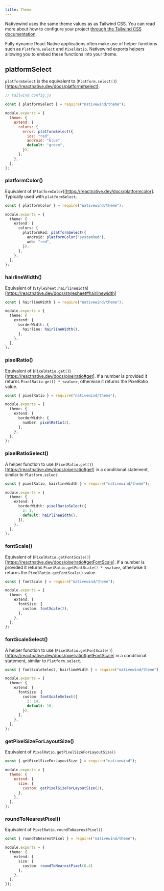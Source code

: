 ```yaml
---
title: Theme
---
```


<!-- # Theme -->

Nativewind uses the same theme values as as Tailwind CSS. You can read more about how to configure your project [through the Tailwind CSS documentation](https://tailwindcss.com/docs/theme).

Fully dynamic React Native applications often make use of helper functions such as `Platform.select` and `PixelRatio`. Nativewind exports helpers allowing you to embed these functions into your theme.

## platformSelect

`platformSelect` is the equivalent to (`Platform.select()`)[https://reactnative.dev/docs/platform#select].

```js
// tailwind.config.js

const { platformSelect } = require("nativewind/theme");

module.exports = {
  theme: {
    extend: {
      colors: {
        error: platformSelect({
          ios: "red",
          android: "blue",
          default: "green",
        }),
      },
    },
  },
};
```

### platformColor()

Equivalent of (`PlatformColor`)[https://reactnative.dev/docs/platformcolor]. Typically used with `platformSelect`.

```ts title=tailwind.config.js
const { platformColor } = require("nativewind/theme");

module.exports = {
  theme: {
    extend: {
      colors: {
        platformRed: platformSelect({
          android: platformColor("systemRed"),
          web: "red",
        }),
      },
    },
  },
};
```

### hairlineWidth()

Equivalent of (`StyleSheet.hairlineWidth`)[https://reactnative.dev/docs/stylesheet#hairlinewidth]

```ts title=tailwind.config.js
const { hairlineWidth } = require("nativewind/theme");

module.exports = {
  theme: {
    extend: {
      borderWidth: {
        hairline: hairlineWidth(),
      },
    },
  },
};
```

### pixelRatio()

Equivalent of (`PixelRatio.get()`)[https://reactnative.dev/docs/pixelratio#get]. If a number is provided it returns `PixelRatio.get() * <value>`, otherwise it returns the PixelRatio value.

```ts title=tailwind.config.js
const { pixelRatio } = require("nativewind/theme");

module.exports = {
  theme: {
    extend: {
      borderWidth: {
        number: pixelRatio(2),
      },
    },
  },
};
```

### pixelRatioSelect()

A helper function to use (`PixelRatio.get()`)[https://reactnative.dev/docs/pixelratio#get] in a conditional statement, similar to `Platform.select`.

```ts title=tailwind.config.js
const { pixelRatio, hairlineWidth } = require("nativewind/theme");

module.exports = {
  theme: {
    extend: {
      borderWidth: pixelRatioSelect({
        2: 1,
        default: hairlineWidth(),
      }),
    },
  },
};
```

### fontScale()

Equivalent of (`PixelRatio.getFontScale()`)[https://reactnative.dev/docs/pixelratio#getFontScale]. If a number is provided it returns `PixelRatio.getFontScale() * <value>`, otherwise it returns the `PixelRatio.getFontScale()` value.

```ts title=tailwind.config.js
const { fontScale } = require("nativewind/theme");

module.exports = {
  theme: {
    extend: {
      fontSize: {
        custom: fontScale(2),
      },
    },
  },
};
```

### fontScaleSelect()

A helper function to use (`PixelRatio.getFontScale()`)[https://reactnative.dev/docs/pixelratio#getFontScale] in a conditional statement, similar to `Platform.select`.

```ts title=tailwind.config.js
const { fontScaleSelect, hairlineWidth } = require("nativewind/theme");

module.exports = {
  theme: {
    extend: {
      fontSize: {
        custom: fontScaleSelect({
          2: 14,
          default: 16,
        }),
      },
    },
  },
};
```

### getPixelSizeForLayoutSize()

Equivalent of `PixelRatio.getPixelSizeForLayoutSize()`

```js title=tailwind.config.js
const { getPixelSizeForLayoutSize } = require("nativewind");

module.exports = {
  theme: {
    extend: {
      size: {
        custom: getPixelSizeForLayoutSize(2),
      },
    },
  },
};
```

### roundToNearestPixel()

Equivalent of `PixelRatio.roundToNearestPixel()`

```ts title=tailwind.config.js
const { roundToNearestPixel } = require("nativewind/theme");

module.exports = {
  theme: {
    extend: {
      size: {
        custom: roundToNearestPixel(8.4)
      },
    },
  },
});
```
